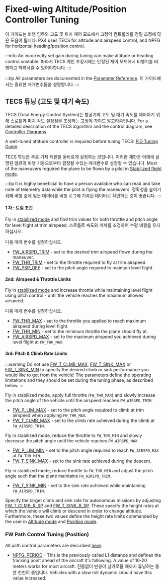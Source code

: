 # Fixed-wing Altitude/Position Controller Tuning

이 가이드는 비행 임무와 고도 및 위치 제어 모드에서 고정익 컨트롤러를 정밀 조정에 많은 도움이 됩니다.
PX4 uses TECS for altitude and airspeed control, and NPFG for horizontal heading/position control.

:::info
An incorrectly set gain during tuning can make altitude or heading control unstable.
따라서 TECS 게인 조정시에는 안정된 제어 모드에서 비행기를 비행하고 착륙시킬 수 있어야합니다.
:::

:::tip
All parameters are documented in the [Parameter Reference](../advanced_config/parameter_reference.md#fw-tecs).
이 가이드에서는 중요한 매개변수들을 설명합니다.
:::

## TECS 튜닝 (고도 및 대기 속도)

TECS (Total Energy Control System)는 항공기의 고도 및 대기 속도를 제어하기 위해 스로틀과 피치 각도 설정점을 조정하는 고정익 가이드 알고리즘입니다.
For a detailed description of the TECS algorithm and the control diagram, see [Controller Diagrams](../flight_stack/controller_diagrams.md).

A well-tuned attitude controller is required before tuning TECS: [PID Tuning Guide](../config_fw/pid_tuning_guide_fixedwing.md).

TECS 튜닝은 주로 기체 제한을 올바르게 설정하는 것입니다.
이러한 제한은 아래에 설명된 일련의 비행 기동으로부터 결정될 수있는 매개변수로 설정할 수 있습니다.
Most of the maneuvers required the plane to be flown by a pilot in [Stabilized flight mode](../flight_modes_fw/stabilized.md).

:::tip
It is highly beneficial to have a person available who can read and take note of telemetry data while the pilot is flying the maneuvers.
정확성을 높이기 위해 비행 중에 얻은 데이터를 비행 로그에 기록된 데이터로 확인하는 것이 좋습니다.
:::

#### 1 차 : 트림 조건

Fly in [stabilized mode](../flight_modes_fw/stabilized.md) and find trim values for both throttle and pitch angle for level flight at trim airspeed.
스로틀로 속도와 피치를 조정하여 수평 비행을 유지하십시오.

다음 매개 변수를 설정하십시오.

- [FW_AIRSPD_TRIM](../advanced_config/parameter_reference.md#FW_AIRSPD_TRIM) - set to the desired trim airspeed flown during the maneuver.
- [FW_THR_TRIM](../advanced_config/parameter_reference.md#FW_THR_TRIM) - set to the throttle required to fly at trim airspeed.
- [FW_PSP_OFF](../advanced_config/parameter_reference.md#FW_PSP_OFF) - set to the pitch angle required to maintain level flight.

#### 2nd: Airspeed & Throttle Limits

Fly in [stabilized mode](../flight_modes_fw/stabilized.md) and increase throttle while maintaining level flight using pitch control - until the vehicle reaches
the maximum allowed airspeed.

다음 매개 변수를 설정하십시오.

- [FW_THR_MAX](../advanced_config/parameter_reference.md#FW_THR_MAX) - set to the throttle you applied to reach maximum airspeed during level flight.
- [FW_THR_MIN](../advanced_config/parameter_reference.md#FW_THR_MIN) - set to the minimum throttle the plane should fly at.
- [FW_AIRSPD_MAX](../advanced_config/parameter_reference.md#FW_AIRSPD_MAX) - set to the maximum airspeed you achieved during level flight at `FW_THR_MAX`.

#### 3rd: Pitch & Climb Rate Limits

:::warning
Do not use [FW_T_CLMB_MAX](../advanced_config/parameter_reference.md#FW_T_CLMB_MAX), [FW_T_SINK_MAX](../advanced_config/parameter_reference.md#FW_T_SINK_MAX) or [FW_T_SINK_MIN](../advanced_config/parameter_reference.md#FW_T_SINK_MIN) to specify the desired climb or sink performance you would like to get from the vehicle!
The parameters define the operating limitations and they should be set during the tuning phase, as described below.
:::

Fly in stabilized mode, apply full throttle (`FW_THR_MAX`) and slowly increase the pitch angle of the vehicle until the airspeed reaches `FW_AIRSPD_TRIM`.

- [FW_P_LIM_MAX](../advanced_config/parameter_reference.md#FW_P_LIM_MAX) - set to the pitch angle required to climb at trim airspeed when applying `FW_THR_MAX`.
- [FW_T_CLMB_MAX](../advanced_config/parameter_reference.md#FW_T_CLMB_MAX) - set to the climb rate achieved during the climb at `FW_AIRSPD_TRIM`.

Fly in stabilized mode, reduce the throttle to `FW_THR_MIN` and slowly decrease the pitch angle until the vehicle reaches `FW_AIRSPD_MAX`.

- [FW_P_LIM_MIN](../advanced_config/parameter_reference.md#FW_P_LIM_MIN) - set to the pitch angle required to reach `FW_AIRSPD_MAX` at `FW_THR_MIN`.
- [FW_T_SINK_MAX](../advanced_config/parameter_reference.md#FW_T_SINK_MAX) - set to the sink rate achieved during the descent.

Fly in stabilized mode, reduce throttle to `FW_THR_MIN` and adjust the pitch angle such that the plane maintains `FW_AIRSPD_TRIM`.

- [FW_T_SINK_MIN](../advanced_config/parameter_reference.md#FW_T_SINK_MIN) - set to the sink rate achieved while maintaining `FW_AIRSPD_TRIM`.

Specify the target climb and sink rate for autonomous missions by adjusting [FW_T_CLMB_R_SP](../advanced_config/parameter_reference.md#FW_T_CLMB_R_SP) and [FW_T_SINK_R_SP](../advanced_config/parameter_reference.md#FW_T_SINK_R_SP).
These specify the height rates at which the vehicle will climb or descend in order to change altitude.
Furthermore, these two values define the height rate limits commanded by the user in [Altitude mode](../flight_modes_fw/altitude.md) and [Position mode](../flight_modes_fw/position.md).

### FW Path Control Tuning (Position)

All path control parameters are described [here](../advanced_config/parameter_reference.md#fw-path-control).

- [NPFG_PERIOD](../advanced_config/parameter_reference.md#NPFG_PERIOD) - This is the previously called L1 distance and defines the tracking point ahead of the aircraft it's following.
  A value of 10-20 meters works for most aircraft.
  진동없이 반응이 날카로울 때까지 튜닝하는 동안 천천히 줄입니다.
  Vehicles with a slow roll dynamic should have this value increased.
